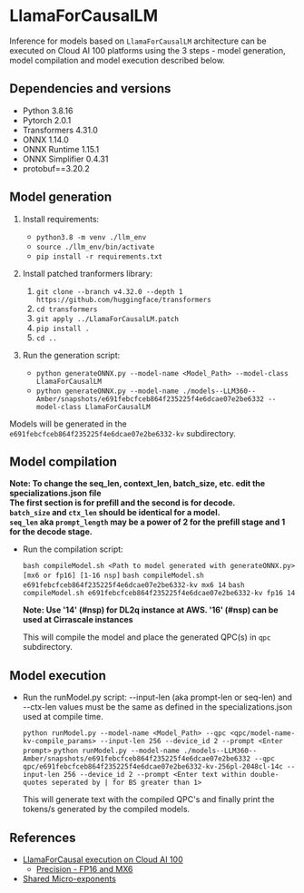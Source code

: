# LlamaForCausalLM 
Inference for models based on `LlamaForCausalLM` architecture can be executed on Cloud AI 100 platforms using the 3 steps - model generation, model compilation and model execution described below. 

## Dependencies and versions

- Python 3.8.16
- Pytorch 2.0.1
- Transformers 4.31.0
- ONNX 1.14.0
- ONNX Runtime 1.15.1
- ONNX Simplifier 0.4.31
- protobuf==3.20.2

## Model generation

1. Install requirements:

    - `python3.8 -m venv ./llm_env`
    - `source ./llm_env/bin/activate`
    - `pip install -r requirements.txt`

2. Install patched tranformers library:

    1. `git clone --branch v4.32.0 --depth 1 https://github.com/huggingface/transformers`
    2. `cd transformers`
    3. `git apply ../LlamaForCausalLM.patch`
    4. `pip install .`
    5. `cd ..`

3. Run the generation script:
    - `python generateONNX.py --model-name <Model_Path> --model-class LlamaForCausalLM`
    - `python generateONNX.py --model-name ./models--LLM360--Amber/snapshots/e691febcfceb864f235225f4e6dcae07e2be6332 --model-class LlamaForCausalLM`

Models will be generated in the `e691febcfceb864f235225f4e6dcae07e2be6332-kv` subdirectory.

## Model compilation

**Note: To change the seq_len, context_len, batch_size, etc. edit the specializations.json file <br> The first section is for prefill and the second is for decode. <br>`batch_size` and `ctx_len` should be identical for a model. <br>`seq_len` aka `prompt_length` may be a power of 2 for the prefill stage and 1 for the decode stage.**

- Run the compilation script: 
    
    `bash compileModel.sh <Path to model generated with generateONNX.py> [mx6 or fp16] [1-16 nsp]`
    `bash compileModel.sh e691febcfceb864f235225f4e6dcae07e2be6332-kv mx6 14`
    `bash compileModel.sh e691febcfceb864f235225f4e6dcae07e2be6332-kv fp16 14`

    **Note: Use '14' (#nsp) for DL2q instance at AWS. '16' (#nsp) can be used at Cirrascale instances**

    This will compile the model and place the generated QPC(s) in `qpc` subdirectory.

## Model execution

- Run the runModel.py script:
    --input-len (aka prompt-len or seq-len) and --ctx-len values must be the same as defined in the specializations.json used at compile time.
  
    `python runModel.py --model-name <Model_Path> --qpc <qpc/model-name-kv-compile_params> --input-len 256 --device_id 2 --prompt <Enter prompt>`
    `python runModel.py --model-name ./models--LLM360--Amber/snapshots/e691febcfceb864f235225f4e6dcae07e2be6332 --qpc qpc/e691febcfceb864f235225f4e6dcae07e2be6332-kv-256pl-2048cl-14c --input-len 256 --device_id 2 --prompt <Enter text within double-quotes seperated by | for BS greater than 1>`

    This will generate text with the compiled QPC's and finally print the tokens/s generated by the compiled models.

## References 
- [LlamaForCausal execution on Cloud AI 100](https://quic.github.io/cloud-ai-sdk-pages/latest/Getting-Started/Model-Architecture-Support/Large-Language-Models/llm/)
    - [Precision - FP16 and MX6](https://quic.github.io/cloud-ai-sdk-pages/latest/Getting-Started/Model-Architecture-Support/Large-Language-Models/llm/#compile-the-model)
- [Shared Micro-exponents](https://arxiv.org/abs/2302.08007)
